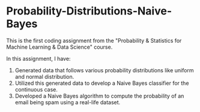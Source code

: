 # Probability-Distributions-Naive-Bayes

This is the first coding assignment from the "Probability & Statistics for Machine Learning & Data Science" course.

In this assignment, I have:
1. Generated data that follows various probability distributions like uniform and normal distribution.
2. Utilized this generated data to develop a Naive Bayes classifier for the continuous case.
3. Developed a Naive Bayes algorithm to compute the probability of an email being spam using a real-life dataset.

